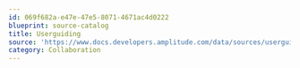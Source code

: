 ```yaml
---
id: 069f682a-e47e-47e5-8071-4671ac4d0222
blueprint: source-catalog
title: Userguiding
source: 'https://www.docs.developers.amplitude.com/data/sources/userguiding'
category: Collaboration
---
```

